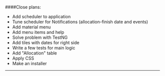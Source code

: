 ####Close plans:
- Add scheduler to application
- Tune scheduler for Notifications (allocation-finish date and events)
- Add material menu
- Add menu items and help
- Solve problem with TestNG
- Add tiles with dates for right side
- Write a few tests for main logic
- Add "Allocation" table
- Apply CSS
- Make an installer
___